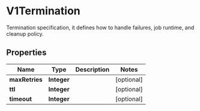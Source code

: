 

# V1Termination

Termination specification, it defines how to handle failures, job runtime, and cleanup policy.
## Properties

Name | Type | Description | Notes
------------ | ------------- | ------------- | -------------
**maxRetries** | **Integer** |  |  [optional]
**ttl** | **Integer** |  |  [optional]
**timeout** | **Integer** |  |  [optional]




